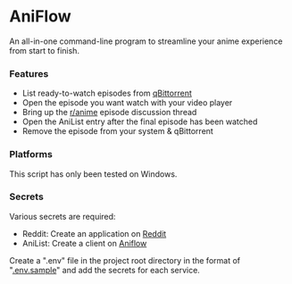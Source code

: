 # AniFlow
An all-in-one command-line program to streamline your anime experience from start to finish.

### Features
* List ready-to-watch episodes from [qBittorrent](https://www.qbittorrent.org/)
* Open the episode you want watch with your video player
* Bring up the [r/anime](https://reddit.com/r/anime/) episode discussion thread
* Open the AniList entry after the final episode has been watched
* Remove the episode from your system & qBittorrent

### Platforms
This script has only been tested on Windows.

### Secrets
Various secrets are required:
* Reddit: Create an application on [Reddit](https://reddit.com/prefs/apps/)
* AniList: Create a client on [Aniflow](https://anilist.co/settings/developer)

Create a ".env" file in the project root directory in the format of "[.env.sample](.env.sample)" and add the secrets for each service.